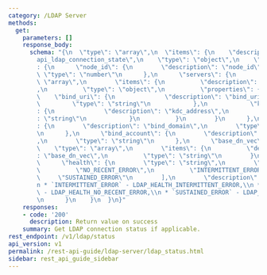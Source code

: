 ```yaml
---
category: /LDAP Server
methods:
  get:
    parameters: []
    response_body:
      schema: "{\n  \"type\": \"array\",\n  \"items\": {\n    \"description\": \"\
        api_ldap_connection_state\",\n    \"type\": \"object\",\n    \"properties\"\
        : {\n      \"node_id\": {\n        \"description\": \"node_id\",\n       \
        \ \"type\": \"number\"\n      },\n      \"servers\": {\n        \"type\":\
        \ \"array\",\n        \"items\": {\n          \"description\": \"servers\"\
        ,\n          \"type\": \"object\",\n          \"properties\": {\n        \
        \    \"bind_uri\": {\n              \"description\": \"bind_uri\",\n     \
        \         \"type\": \"string\"\n            },\n            \"kdc_address\"\
        : {\n              \"description\": \"kdc_address\",\n              \"type\"\
        : \"string\"\n            }\n          }\n        }\n      },\n      \"bind_domain\"\
        : {\n        \"description\": \"bind_domain\",\n        \"type\": \"string\"\
        \n      },\n      \"bind_account\": {\n        \"description\": \"bind_account\"\
        ,\n        \"type\": \"string\"\n      },\n      \"base_dn_vec\": {\n    \
        \    \"type\": \"array\",\n        \"items\": {\n          \"description\"\
        : \"base_dn_vec\",\n          \"type\": \"string\"\n        }\n      },\n\
        \      \"health\": {\n        \"type\": \"string\",\n        \"enum\": [\n\
        \          \"NO_RECENT_ERROR\",\n          \"INTERMITTENT_ERROR\",\n     \
        \     \"SUSTAINED_ERROR\"\n        ],\n        \"description\": \"health:\\\
        n * `INTERMITTENT_ERROR` - LDAP_HEALTH_INTERMITTENT_ERROR,\\n * `NO_RECENT_ERROR`\
        \ - LDAP_HEALTH_NO_RECENT_ERROR,\\n * `SUSTAINED_ERROR` - LDAP_HEALTH_SUSTAINED_ERROR\"\
        \n      }\n    }\n  }\n}"
    responses:
    - code: '200'
      description: Return value on success
    summary: Get LDAP connection status if applicable.
rest_endpoint: /v1/ldap/status
api_version: v1
permalink: /rest-api-guide/ldap-server/ldap_status.html
sidebar: rest_api_guide_sidebar
---
```

